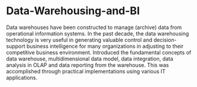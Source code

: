 # Data-Warehousing-and-BI
Data warehouses have been constructed to manage (archive) data from operational information systems. In the past decade, the data warehousing technology is very useful in generating valuable control and decision-support business intelligence for many organizations in adjusting to their competitive business environment.  Introduced the fundamental concepts of data warehouse, multidimensional data model, data integration, data analysis in OLAP and data reporting from the warehouse. This was accomplished through practical implementations using various IT applications. 
